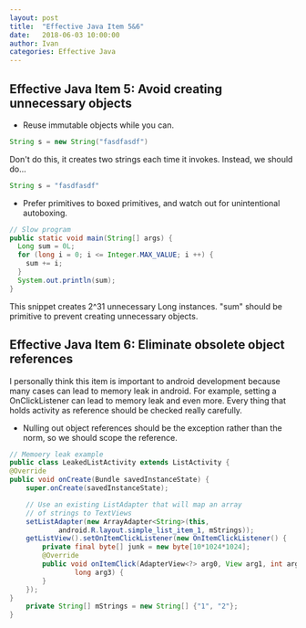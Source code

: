 ```yaml
---
layout: post
title:  "Effective Java Item 5&6"
date:   2018-06-03 10:00:00
author: Ivan
categories: Effective Java
---
```

## Effective Java Item 5: Avoid creating unnecessary objects

* Reuse immutable objects while you can.

```java
String s = new String("fasdfasdf")
```

Don't do this, it creates two strings each time it invokes. Instead, we should do...

```java
String s = "fasdfasdf"
```

* Prefer primitives to boxed primitives, and watch out for unintentional autoboxing.

```java
// Slow program
public static void main(String[] args) {
  Long sum = 0L;
  for (long i = 0; i <= Integer.MAX_VALUE; i ++) {
    sum += i;
  }
  System.out.println(sum);
}
```

This snippet creates 2^31 unnecessary Long instances. "sum" should be primitive to prevent creating unnecessary objects.


## Effective Java Item 6: Eliminate obsolete object references

I personally think this item is important to android development because many cases can lead to memory leak in android. For example, setting a OnClickListener can lead to memory leak and even more. Every thing that holds activity as reference should be checked really carefully.

* Nulling out object references should be the exception rather than the norm, so we should scope the reference.

```java
// Memoery leak example
public class LeakedListActivity extends ListActivity {
@Override
public void onCreate(Bundle savedInstanceState) {
    super.onCreate(savedInstanceState);

    // Use an existing ListAdapter that will map an array
    // of strings to TextViews
    setListAdapter(new ArrayAdapter<String>(this,
            android.R.layout.simple_list_item_1, mStrings));
    getListView().setOnItemClickListener(new OnItemClickListener() {
        private final byte[] junk = new byte[10*1024*1024];
        @Override
        public void onItemClick(AdapterView<?> arg0, View arg1, int arg2,
                long arg3) {
        }
    });     
}
    private String[] mStrings = new String[] {"1", "2"};
}
```
